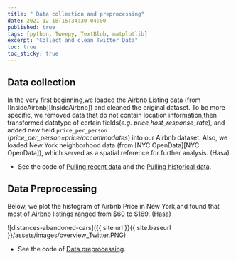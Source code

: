 ```yaml
---
title: " Data collection and preprocessing"
date: 2021-12-18T15:34:30-04:00
published: true
tags: [python, Tweepy, TextBlob, matplotlib]
excerpt: "Collect and clean Twitter Data"
toc: true
toc_sticky: true
---
```


## Data collection
In the very first beginning,we loaded the Airbnb Listing data (from [InsideAirbnb][InsideAirbnb]) and cleaned the original dataset. To be more specific, we removed data that do not contain location information,then transformed datatype of certain fields(*e.g. price,host_response_rate*), and added new field `price_per_person` (*price_per_person=price/accommodates*) into our Airbnb dataset. Also, we loaded New York neighborhood data (from [NYC OpenData][NYC OpenData]), which served as a spatial reference for further analysis. (Hasa)

- See the code of [Pulling recent data](https://github.com/Anran0716/550final-proj/blob/main/code/Pull%20recent%20data.ipynb) and the [Pulling historical data](https://github.com/Anran0716/550final-proj/blob/main/code/Pull%20historical%20data.ipynb).

    
## Data Preprocessing
Below, we plot the histogram of Airbnb Price in New York,and found that most of Airbnb listings ranged from $60 to $169. (Hasa)


![distances-abandoned-cars]({{ site.url }}{{ site.baseurl }}/assets/images/overview_Twitter.PNG)

- See the code of [Data preprocessing](https://github.com/Anran0716/550final-proj/blob/main/code/data%20preprocessing.ipynb).
